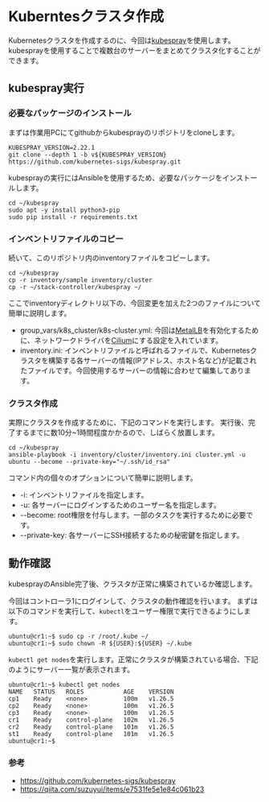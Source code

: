 # Kuberntesクラスタ作成
Kubernetesクラスタを作成するのに、今回は[kubespray](https://github.com/kubernetes-sigs/kubespray)を使用します。
kubesprayを使用することで複数台のサーバーをまとめてクラスタ化することができます。

## kubespray実行
### 必要なパッケージのインストール
まずは作業用PCにてgithubからkubesprayのリポジトリをcloneします。

```
KUBESPRAY_VERSION=2.22.1
git clone --depth 1 -b v${KUBESPRAY_VERSION} https://github.com/kubernetes-sigs/kubespray.git
```

kubesprayの実行にはAnsibleを使用するため、必要なパッケージをインストールします。
```
cd ~/kubespray
sudo apt -y install python3-pip
sudo pip install -r requirements.txt
```

### インベントリファイルのコピー
続いて、このリポジトリ内のinventoryファイルをコピーします。
```
cd ~/kubespray
cp -r inventory/sample inventory/cluster
cp -r ~/stack-controller/kubespray ~/
```

ここでinventoryディレクトリ以下の、今回変更を加えた2つのファイルについて簡単に説明します。
 - group_vars/k8s_cluster/k8s-cluster.yml: 今回は[MetalLB](https://metallb.universe.tf/)を有効化するために、ネットワークドライバを[Cilium](https://cilium.io/)にする設定を入れています。
 - inventory.ini: インベントリファイルと呼ばれるファイルで、Kubernetesクラスタを構築する各サーバーの情報(IPアドレス、ホスト名など)が記載されたファイルです。今回使用するサーバーの情報に合わせて編集してあります。

### クラスタ作成
実際にクラスタを作成するために、下記のコマンドを実行します。
実行後、完了するまでに数10分~1時間程度かかるので、しばらく放置します。
```
cd ~/kubespray
ansible-playbook -i inventory/cluster/inventory.ini cluster.yml -u ubuntu --become --private-key="~/.ssh/id_rsa"
```

コマンド内の個々のオプションについて簡単に説明します。
 - -i: インベントリファイルを指定します。
 - -u: 各サーバーにログインするためのユーザー名を指定します。
 - --become: root権限を付与します。一部のタスクを実行するために必要です。
 - --private-key: 各サーバーにSSH接続するための秘密鍵を指定します。

## 動作確認
kubesprayのAnsible完了後、クラスタが正常に構築されているか確認します。

今回はコントローラ1にログインして、クラスタの動作確認を行います。
まずは以下のコマンドを実行して、`kubectl`をユーザー権限で実行できるようにします。
```
ubuntu@cr1:~$ sudo cp -r /root/.kube ~/
ubuntu@cr1:~$ sudo chown -R ${USER}:${USER} ~/.kube
```

`kubectl get nodes`を実行します。正常にクラスタが構築されている場合、下記のようにサーバー一覧が表示されます。
```
ubuntu@cr1:~$ kubectl get nodes
NAME   STATUS   ROLES           AGE    VERSION
cp1    Ready    <none>          100m   v1.26.5
cp2    Ready    <none>          100m   v1.26.5
cp3    Ready    <none>          100m   v1.26.5
cr1    Ready    control-plane   102m   v1.26.5
cr2    Ready    control-plane   101m   v1.26.5
st1    Ready    control-plane   101m   v1.26.5
ubuntu@cr1:~$ 
```

### 参考
 - https://github.com/kubernetes-sigs/kubespray
 - https://qiita.com/suzuyui/items/e7531fe5e1e84c061b23